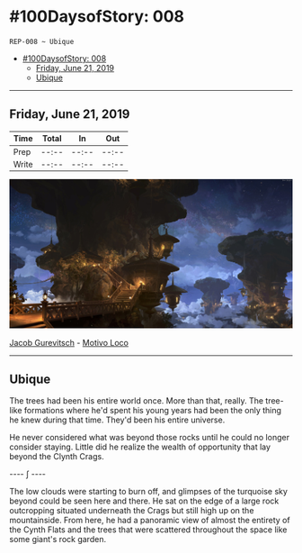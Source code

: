 # #100DaysofStory: 008

    REP-008 ~ Ubique  

- [#100DaysofStory: 008](#100DaysofStory-008)
  - [Friday, June 21, 2019](#Friday-June-21-2019)
  - [Ubique](#Ubique)

---

## Friday, June 21, 2019

| Time  | Total | In    | Out   |
| ----- | ----- | ----- | ----- |
| Prep  | --:-- | --:-- | --:-- |
| Write | --:-- | --:-- | --:-- |

![Visual Inspiration by Lok Du](ubique.jpg)

[Jacob Gurevitsch](https://jacobgurevitsch.bandcamp.com/) - [Motivo Loco](https://youtu.be/oCgbr6KelgY)

---

## Ubique

The trees had been his entire world once. More than that, really. The tree-like formations where he'd spent his young years had been the only thing he knew during that time. They'd been his entire universe.

He never considered what was beyond those rocks until he could no longer consider staying. Little did he realize the wealth of opportunity that lay beyond the Clynth Crags.

---- ∫ ----

The low clouds were starting to burn off, and glimpses of the turquoise sky beyond could be seen here and there. He sat on the edge of a large rock outcropping situated underneath the Crags but still high up on the mountainside. From here, he had a panoramic view of almost the entirety of the Cynth Flats and the trees that were scattered throughout the space like some giant's rock garden.
